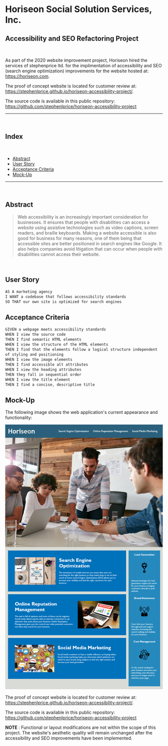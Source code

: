 # Horiseon Social Solution Services, Inc.

## Accessibility and SEO Refactoring Project
 
 <br>

 As part of the 2020 website improvement project, Horiseon hired the services of stephenprice ltd. for the implimentation of accessibility and SEO (search engine optimization) improvements for the website hosted at: https://horiseon.com.

 The proof of concept website is located for customer review at: https://stephenlprice.github.io/horiseon-accessibility-project/.

 The source code is available in this public repository: https://github.com/stephenlprice/horiseon-accessibility-project

<hr>
<br>

## Index
<br>

* [Abstract](#abstract)
* [User Story](<#user story>)
* [Acceptance Criteria](<#Acceptance Criteria>)
* [Mock-Up](#Mock-Up)

<hr>
<br>

## Abstract

>Web accessibility is an increasingly important consideration for businesses. It ensures that people with disabilities can access a website using assistive technologies such as video captions, screen readers, and braille keyboards. Making a website accessible is also good for business for many reasons, one of them being that accessible sites are better positioned in search engines like Google. It also helps companies avoid litigation that can occur when people with disabilities cannot access their website.

<br>

## User Story

```
AS A marketing agency
I WANT a codebase that follows accessibility standards
SO THAT our own site is optimized for search engines
```

## Acceptance Criteria

```
GIVEN a webpage meets accessibility standards
WHEN I view the source code
THEN I find semantic HTML elements
WHEN I view the structure of the HTML elements
THEN I find that the elements follow a logical structure independent of styling and positioning
WHEN I view the image elements
THEN I find accessible alt attributes
WHEN I view the heading attributes
THEN they fall in sequential order
WHEN I view the title element
THEN I find a concise, descriptive title
```

## Mock-Up

The following image shows the web application's current appearance and functionality:

![code refactor demo](./assets/images/01-html-css-git-homework-demo.png)

 The proof of concept website is located for customer review at: https://stephenlprice.github.io/horiseon-accessibility-project/.

 The source code is available in this public repository: https://github.com/stephenlprice/horiseon-accessibility-project

**NOTE** : Functional or layout modifications are not within the scope of this project. The website's aesthetic quality will remain unchanged after the accessibility and SEO improvements have been implemented.
